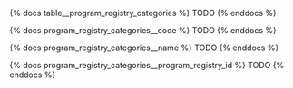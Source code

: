 {% docs table__program_registry_categories %}
TODO
{% enddocs %}

{% docs program_registry_categories__code %}
TODO
{% enddocs %}

{% docs program_registry_categories__name %}
TODO
{% enddocs %}

{% docs program_registry_categories__program_registry_id %}
TODO
{% enddocs %}
